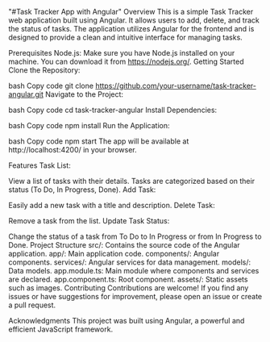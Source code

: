 "#Task Tracker App with Angular"
Overview
This is a simple Task Tracker web application built using Angular. It allows users to add, delete, and track the status of tasks. The application utilizes Angular for the frontend and is designed to provide a clean and intuitive interface for managing tasks.

Prerequisites
Node.js: Make sure you have Node.js installed on your machine. You can download it from https://nodejs.org/.
Getting Started
Clone the Repository:

bash
Copy code
git clone https://github.com/your-username/task-tracker-angular.git
Navigate to the Project:

bash
Copy code
cd task-tracker-angular
Install Dependencies:

bash
Copy code
npm install
Run the Application:

bash
Copy code
npm start
The app will be available at http://localhost:4200/ in your browser.

Features
Task List:

View a list of tasks with their details.
Tasks are categorized based on their status (To Do, In Progress, Done).
Add Task:

Easily add a new task with a title and description.
Delete Task:

Remove a task from the list.
Update Task Status:

Change the status of a task from To Do to In Progress or from In Progress to Done.
Project Structure
src/: Contains the source code of the Angular application.
app/: Main application code.
components/: Angular components.
services/: Angular services for data management.
models/: Data models.
app.module.ts: Main module where components and services are declared.
app.component.ts: Root component.
assets/: Static assets such as images.
Contributing
Contributions are welcome! If you find any issues or have suggestions for improvement, please open an issue or create a pull request.

Acknowledgments
This project was built using Angular, a powerful and efficient JavaScript framework.
